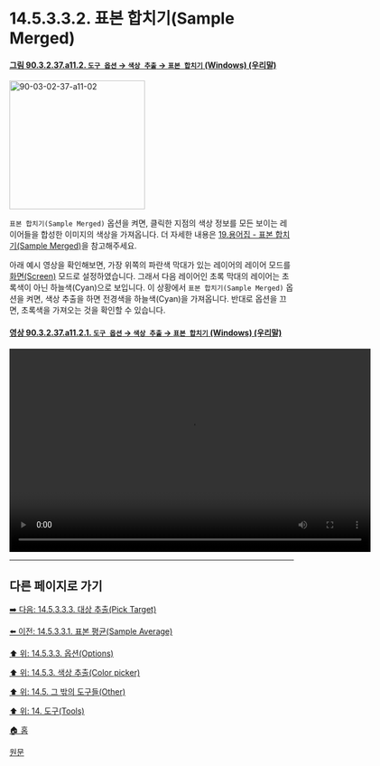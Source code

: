 # 14.5.3.3.2. 표본 합치기(Sample Merged)

<a id="90-03-02-37-a11-02"></a>

#### [그림 90.3.2.37.a11.2. `도구 옵션` → `색상 추출` → `표본 합치기` (Windows) (우리말)](./90-03-02-37-color_picker.md#90-03-02-37-a11-02)
<img width="240" height="228" alt="90-03-02-37-a11-02" src="https://github.com/wonder13662/gimp/assets/15767104/121fd4ae-689d-4ae3-98eb-af86d5e04d22">

`표본 합치기(Sample Merged)` 옵션을 켜면, 클릭한 지점의 색상 정보를 모든 보이는 레이어들을 합성한 이미지의 색상을 가져옵니다. 더 자세한 내용은 [19.용어집 - 표본 합치기(Sample Merged)](./19-glossaryx-sample_merged.md)을 참고해주세요.

아래 예시 영상을 확인해보면, 가장 위쪽의 파란색 막대가 있는 레이어의 레이어 모드를 [화면(Screen)](./08-02-02-03-00-screen.md) 모드로 설정하였습니다. 그래서 다음 레이어인 초록 막대의 레이어는 초록색이 아닌 하늘색(Cyan)으로 보입니다. 이 상황에서 `표본 합치기(Sample Merged)` 옵션을 켜면, 색상 추출을 하면 전경색을 하늘색(Cyan)을 가져옵니다. 반대로 옵션을 끄면, 초록색을 가져오는 것을 확인할 수 있습니다.

<a id="90-03-02-37-a11-02-01"></a>

#### [영상 90.3.2.37.a11.2.1. `도구 옵션` → `색상 추출` → `표본 합치기` (Windows) (우리말)](./90-03-02-37-color_picker.md#90-03-02-37-a11-02-01)
<video controls="controls" width="640" height="360" src="https://github.com/wonder13662/gimp/assets/15767104/1e8e2876-e998-4146-b7b7-28f74ebefbc3"></video>

***

## 다른 페이지로 가기

[➡️ 다음: 14.5.3.3.3. 대상 추출(Pick Target)](./14-05-03-03-03-pick_target.md)

[⬅️ 이전: 14.5.3.3.1. 표본 평균(Sample Average)](./14-05-03-03-01-sample_average.md)

[⬆️ 위: 14.5.3.3. 옵션(Options)](./14-05-03-03-00-options.md)

[⬆️ 위: 14.5.3. 색상 추출(Color picker)](./14-05-03-00-color-picker.md)

[⬆️ 위: 14.5. 그 밖의 도구들(Other)](./14-05-00-other.md)

[⬆️ 위: 14. 도구(Tools)](./14-00-tools.md)

[🏠 홈](./00-home.md)

[원문](https://docs.gimp.org/2.10/ko/gimp-tool-color-picker.html#idm16712)